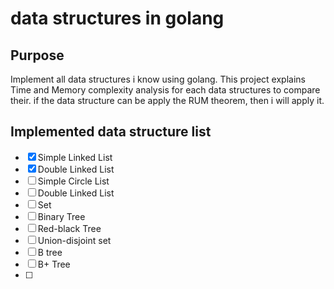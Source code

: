 # data structures in golang
## Purpose
Implement all data structures i know using golang. This project explains Time and Memory complexity analysis for each data structures to compare their.
if the data structure can be apply the RUM theorem, then i will apply it.

## Implemented data structure list
- [x] Simple Linked List
- [X] Double Linked List
- [ ] Simple Circle List
- [ ] Double Linked List
- [ ] Set
- [ ] Binary Tree
- [ ] Red-black Tree
- [ ] Union-disjoint set
- [ ] B tree
- [ ] B+ Tree
- [ ] 

